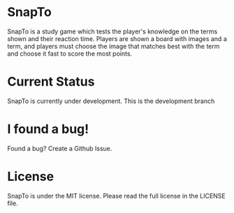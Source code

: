 # SnapTo
SnapTo is a study game which tests the player's knowledge on the terms shown and their reaction time.
Players are shown a board with images and a term, and players must choose the image that matches best with the term and choose it fast to score the most points.

# Current Status
SnapTo is currently under development. This is the development branch

# I found a bug!
Found a bug? Create a Github Issue.

# License
SnapTo is under the MIT license. Please read the full license in the LICENSE file.